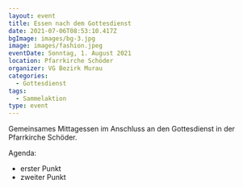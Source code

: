 ```yaml
---
layout: event
title: Essen nach dem Gottesdienst
date: 2021-07-06T08:53:10.417Z
bgImage: images/bg-3.jpg
image: images/fashion.jpeg
eventDate: Sonntag, 1. August 2021
location: Pfarrkirche Schöder
organizer: VG Bezirk Murau
categories:
  - Gottesdienst
tags:
  - Sammelaktion
type: event
---
```

Gemeinsames Mittagessen im Anschluss an den Gottesdienst in der Pfarrkirche Schöder. 

Agenda: 
* erster Punkt
* zweiter Punkt